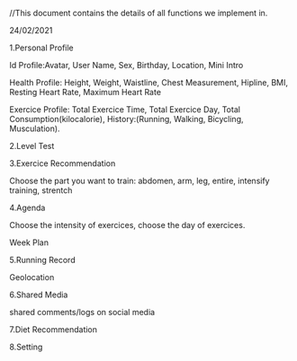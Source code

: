 //This document contains the details of all functions we implement in.

24/02/2021

1.Personal Profile
 
  Id Profile:Avatar, User Name, Sex, Birthday, Location, Mini Intro
  
  Health Profile: Height, Weight, Waistline, Chest Measurement, Hipline, BMI, Resting Heart Rate, Maximum Heart Rate
  
  Exercice Profile: Total Exercice Time, Total Exercice Day, Total Consumption(kilocalorie), History:(Running, Walking, Bicycling, Musculation).
  
2.Level Test



3.Exercice Recommendation

  Choose the part you want to train: abdomen, arm, leg, entire,  intensify training, strentch 

4.Agenda

  Choose the intensity of exercices, choose the day of exercices.
  
  Week Plan

5.Running Record

  Geolocation

6.Shared Media

 shared comments/logs on social media

7.Diet Recommendation

8.Setting
